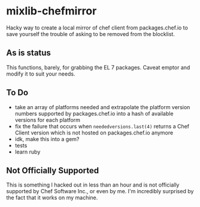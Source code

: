 # mixlib-chefmirror

Hacky way to create a local mirror of chef client from packages.chef.io to save yourself the trouble of asking to be removed from the blocklist.

## As is status

This functions, barely, for grabbing the EL 7 packages. Caveat emptor and modify it to suit your needs.

## To Do

* take an array of platforms needed and extrapolate the platform version numbers supported by packages.chef.io into a hash of available versions for each platform
* fix the failure that occurs when `neededversions.last(4)` returns a Chef Client version which is not hosted on packages.chef.io anymore
* idk, make this into a gem?
* tests
* learn ruby

## Not Officially Supported

This is something I hacked out in less than an hour and is not officially supported by Chef Software Inc., or even by me. I'm incredibly surprised by the fact that it works on my machine.
